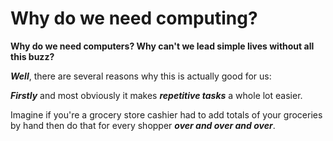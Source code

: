 # Why do we need computing?

**Why do we need computers? Why can't we lead simple lives without all this buzz?**

***Well***, there are several reasons why this is actually good for us:

***Firstly*** and most obviously it makes ***repetitive tasks*** a whole lot easier.

Imagine if you're a grocery store cashier had to add totals of your groceries by hand then do that for every shopper ***over and over and over***.

